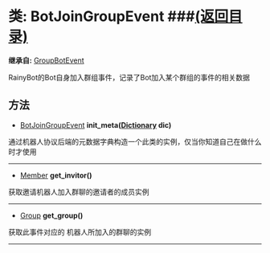 # 类: BotJoinGroupEvent ###[(返回目录)](README.md)  
  
**继承自:** [GroupBotEvent](GroupBotEvent.md)  
  
RainyBot的Bot自身加入群组事件，记录了Bot加入某个群组的事件的相关数据  
  
## 方法 
  
- [BotJoinGroupEvent](BotJoinGroupEvent.md) **init_meta([Dictionary](https://docs.godotengine.org/en/latest/classes/class_dictionary.html) dic)**  
  
通过机器人协议后端的元数据字典构造一个此类的实例，仅当你知道自己在做什么时才使用  
  
---  
  
- [Member](Member.md) **get_invitor()**  
  
获取邀请机器人加入群聊的邀请者的成员实例  
  
---  
  
- [Group](Group.md) **get_group()**  
  
获取此事件对应的	机器人所加入的群聊的实例  
  
---  
  

